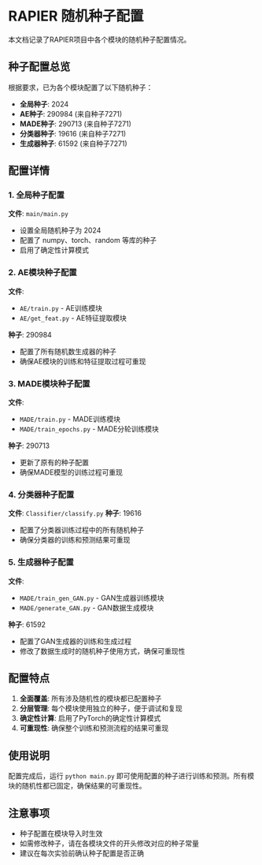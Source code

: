 # RAPIER 随机种子配置

本文档记录了RAPIER项目中各个模块的随机种子配置情况。

## 种子配置总览

根据要求，已为各个模块配置了以下随机种子：

- **全局种子**: 2024
- **AE种子**: 290984 (来自种子7271)
- **MADE种子**: 290713 (来自种子7271)
- **分类器种子**: 19616 (来自种子7271)
- **生成器种子**: 61592 (来自种子7271)

## 配置详情

### 1. 全局种子配置
**文件**: `main/main.py`
- 设置全局随机种子为 2024
- 配置了 numpy、torch、random 等库的种子
- 启用了确定性计算模式

### 2. AE模块种子配置
**文件**: 
- `AE/train.py` - AE训练模块
- `AE/get_feat.py` - AE特征提取模块

**种子**: 290984
- 配置了所有随机数生成器的种子
- 确保AE模块的训练和特征提取过程可重现

### 3. MADE模块种子配置
**文件**:
- `MADE/train.py` - MADE训练模块
- `MADE/train_epochs.py` - MADE分轮训练模块

**种子**: 290713
- 更新了原有的种子配置
- 确保MADE模型的训练过程可重现

### 4. 分类器种子配置
**文件**: `Classifier/classify.py`
**种子**: 19616
- 配置了分类器训练过程中的所有随机种子
- 确保分类器的训练和预测结果可重现

### 5. 生成器种子配置
**文件**:
- `MADE/train_gen_GAN.py` - GAN生成器训练模块
- `MADE/generate_GAN.py` - GAN数据生成模块

**种子**: 61592
- 配置了GAN生成器的训练和生成过程
- 修改了数据生成时的随机种子使用方式，确保可重现性

## 配置特点

1. **全面覆盖**: 所有涉及随机性的模块都已配置种子
2. **分层管理**: 每个模块使用独立的种子，便于调试和复现
3. **确定性计算**: 启用了PyTorch的确定性计算模式
4. **可重现性**: 确保整个训练和预测流程的结果可重现

## 使用说明

配置完成后，运行 `python main.py` 即可使用配置的种子进行训练和预测。所有模块的随机性都已固定，确保结果的可重现性。

## 注意事项

- 种子配置在模块导入时生效
- 如需修改种子，请在各模块文件的开头修改对应的种子常量
- 建议在每次实验前确认种子配置是否正确
